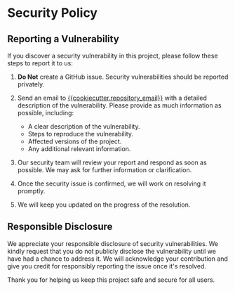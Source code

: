 # Security Policy

## Reporting a Vulnerability

If you discover a security vulnerability in this project, please follow these steps to report it to us:

1. **Do Not** create a GitHub issue. Security vulnerabilities should be reported privately.

2. Send an email to [{{cookiecutter.repository_email}}](mailto:{{cookiecutter.repository_email}}) with a detailed description of the vulnerability. Please provide as much information as possible, including:

   - A clear description of the vulnerability.
   - Steps to reproduce the vulnerability.
   - Affected versions of the project.
   - Any additional relevant information.

3. Our security team will review your report and respond as soon as possible. We may ask for further information or clarification.

4. Once the security issue is confirmed, we will work on resolving it promptly.

5. We will keep you updated on the progress of the resolution.

## Responsible Disclosure

We appreciate your responsible disclosure of security vulnerabilities. We kindly request that you do not publicly disclose the vulnerability until we have had a chance to address it. We will acknowledge your contribution and give you credit for responsibly reporting the issue once it's resolved.

Thank you for helping us keep this project safe and secure for all users.
